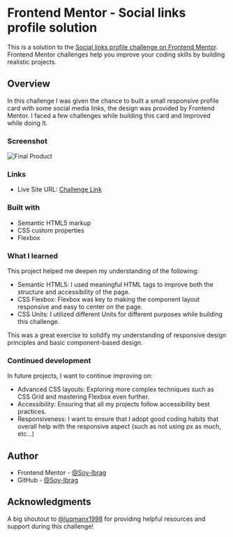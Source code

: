 # Frontend Mentor - Social links profile solution

This is a solution to the [Social links profile challenge on Frontend Mentor](https://www.frontendmentor.io/challenges/social-links-profile-UG32l9m6dQ/hub). Frontend Mentor challenges help you improve your coding skills by building realistic projects. 

## Overview

In this challenge I was given the chance to built a small responsive profile card with some social media links, the design was provided by Frontend Mentor.
I faced a few challenges while building this card and Improved while doing It.

### Screenshot

![Final Product](Final_Result.png)

### Links

- Live Site URL: [Challenge Link](https://soy-ibrag.github.io/Frontend-Mentor-Social-links-profile-Challenge/)

### Built with

- Semantic HTML5 markup
- CSS custom properties
- Flexbox

### What I learned

This project helped me deepen my understanding of the following:
  - Semantic HTML5: I used meaningful HTML tags to improve both the structure and accessibility of the page.
  - CSS Flexbox: Flexbox was key to making the component layout responsive and easy to center on the page.
  - CSS Units: I utilized different Units for different purposes while building this challenge.

This was a great exercise to solidify my understanding of responsive design principles and basic component-based design.

### Continued development

In future projects, I want to continue improving on:
  - Advanced CSS layouts: Exploring more complex techniques such as CSS Grid and mastering Flexbox even further.
  - Accessibility: Ensuring that all my projects follow accessibility best practices.
  - Responsiveness: I want to ensure that I adopt good coding habits that overall help with the responsive aspect (such as not using px as much, etc...)


## Author

- Frontend Mentor - [@Soy-Ibrag](https://www.frontendmentor.io/profile/Soy-Ibrag)
- GitHub - [@Soy-Ibrag](https://github.com/Soy-Ibrag)

## Acknowledgments

A big shoutout to [@luqmanx1998](https://github.com/luqmanx1998) for providing helpful resources and support during this challenge!